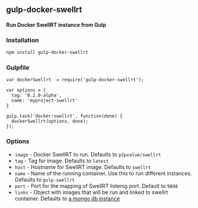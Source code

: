 ## gulp-docker-swellrt
#### Run Docker SwellRT instance from Gulp

### Installation
```bash
npm install gulp-docker-swellrt
```

### Gulpfile

```
var dockerSwellrt  = require('gulp-docker-swellrt');

var options = {
  tag: '0.2.0-alpha',
  name: 'myproject-swellrt'
}

gulp.task('docker:swellrt', function(done) {
  dockerSwellrt(options, done);
});

```

### Options
* `image` - Docker SwellRT to run. Defaults to `p2pvalue/swellrt`
* `tag`   - Tag for image. Defaults to `latest`
* `host`  - Hostname for SwellRT image. Defaults to `swellrt`
* `name`  - Name of the running container. Use this to run different instances. Defaults to `gulp-swellrt`
* `port`  - Port for the mapping of SwellRT listenig port. Default to `9898` 
* `links`  - Object with images that will be run and linked to swellrt container. Defaults to [a mongo db instance](https://github.com/P2Pvalue/gulp-docker-swellrt/blob/master/lib/index.js#L19)
